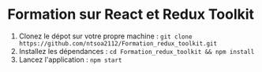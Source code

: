 # Formation sur React et Redux Toolkit

1. Clonez le dépot sur votre propre machine : `git clone https://github.com/ntsoa2112/Formation_redux_toolkit.git`
2. Installez les dépendances : `cd Formation_redux_toolkit && npm install`
3. Lancez l'application : `npm start`

